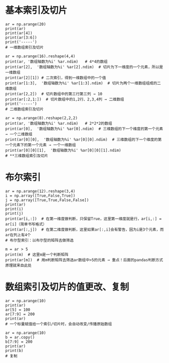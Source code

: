 


# 基本索引及切片

    ar = np.arange(20)
    print(ar)
    print(ar[4])
    print(ar[3:6])
    print('-----')
    # 一维数组索引及切片
    
    ar = np.arange(16).reshape(4,4)
    print(ar, '数组轴数为%i' %ar.ndim)   # 4*4的数组
    print(ar[2],  '数组轴数为%i' %ar[2].ndim)  # 切片为下一维度的一个元素，所以是一维数组
    print(ar[2][1]) # 二次索引，得到一维数组中的一个值
    print(ar[1:3],  '数组轴数为%i' %ar[1:3].ndim)  # 切片为两个一维数组组成的二维数组
    print(ar[2,2])  # 切片数组中的第三行第三列 → 10
    print(ar[:2,1:])  # 切片数组中的1,2行、2,3,4列 → 二维数组
    print('-----')
    # 二维数组索引及切片
    
    ar = np.arange(8).reshape(2,2,2)
    print(ar, '数组轴数为%i' %ar.ndim)   # 2*2*2的数组
    print(ar[0],  '数组轴数为%i' %ar[0].ndim)  # 三维数组的下一个维度的第一个元素 → 一个二维数组
    print(ar[0][0],  '数组轴数为%i' %ar[0][0].ndim)  # 三维数组的下一个维度的第一个元素下的第一个元素 → 一个一维数组
    print(ar[0][0][1],  '数组轴数为%i' %ar[0][0][1].ndim)  
    # **三维数组索引及切片
    
# 布尔索引


    ar = np.arange(12).reshape(3,4)
    i = np.array([True,False,True])
    j = np.array([True,True,False,False])
    print(ar)
    print(i)
    print(j)
    print(ar[i,:])  # 在第一维度做判断，只保留True，这里第一维度就是行，ar[i,:] = ar[i]（简单书写格式）
    print(ar[:,j])  # 在第二维度做判断，这里如果ar[:,i]会有警告，因为i是3个元素，而ar在列上有4个
    # 布尔型索引：以布尔型的矩阵去做筛选
    
    m = ar > 5
    print(m)  # 这里m是一个判断矩阵
    print(ar[m])  # 用m判断矩阵去筛选ar数组中>5的元素 → 重点！后面的pandas判断方式原理就来自此处
    

# 数组索引及切片的值更改、复制

    ar = np.arange(10)
    print(ar)
    ar[5] = 100
    ar[7:9] = 200
    print(ar)
    # 一个标量赋值给一个索引/切片时，会自动改变/传播原始数组
    
    ar = np.arange(10)
    b = ar.copy()
    b[7:9] = 200
    print(ar)
    print(b)
    # 复制
